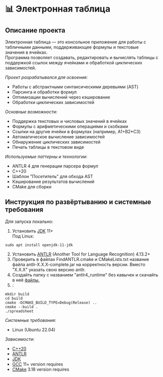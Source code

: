 # 📊 Электронная таблица

## Описание проекта

Электронная таблица — это консольное приложение для работы с табличными данными, поддерживающее формулы и текстовые значения в ячейках.<br>
Программа позволяет создавать, редактировать и вычислять таблицы с поддержкой ссылок между ячейками и обработкой циклических зависимостей.<br>

_Проект разрабатывался для освоения:_
- Работы с абстрактными синтаксическими деревьями (AST)
- Парсинга и обработки формул
- Оптимизации вычислений через кэширование
- Обработки циклических зависимостей

_Основные возможности:_
- Поддержка текстовых и числовых значений в ячейках
- Формулы с арифметическими операциями и скобками
- Ссылки на другие ячейки в формулах (например, A1+B2*C3)
- Автоматическое вычисление зависимостей
- Обнаружение циклических зависимостей
- Печать таблицы в текстовом виде

_Используемые паттерны и технологии:_
- ANTLR 4 для генерации парсера формул
- C++20
- Шаблон "Посетитель" для обхода AST
- Кэширование результатов вычислений
- CMake для сборки

## Инструкция по развёртыванию и системные требования

Для запуска локально:
1. Установить [JDK](https://openjdk.org/) 11+<br>
Под Linux:
```
sudo apt install openjdk-11-jdk
```
2. Установить [ANTLR](https://www.antlr.org/) (Another Tool for Language Recognition) 4.13.2+
3. Проверить в файлах FindANTLR.cmake и CMakeLists.txt название файла antlr-X.X.X-complete.jar на корректность версии. Вместо "X.X.X" указать свою версию antlr.
4. Создайть папку с названием "antlr4_runtime" без кавычек и скачайть в неё [файлы.](https://github.com/antlr/antlr4/tree/master/runtime/Cpp)
5. :
```
mkdir build
cd build
cmake -DCMAKE_BUILD_TYPE=Debug(Release) ..
cmake --build .
./spreadsheet
```

_Системные требования_:
- Linux (Ubuntu 22.04)

_Зависимости_:
- [С++20](https://en.cppreference.com/w/cpp/20)
- [ANTLR](https://www.antlr.org/)
- [JDK](https://openjdk.org/)
- [GCC](https://gcc.gnu.org/) 11+ version requires
- [CMake](https://cmake.org) 3.18 version requires
